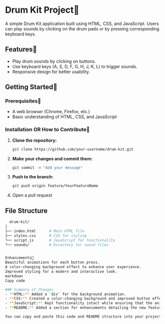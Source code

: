 # Drum Kit Project🥁

A simple Drum Kit application built using HTML, CSS, and JavaScript. Users can play sounds by clicking on the drum pads or by pressing corresponding keyboard keys.


## Features🚀

- Play drum sounds by clicking on buttons.
- Use keyboard keys (A, S, D, F, G, H, J, K, L) to trigger sounds.
- Responsive design for better usability.

## Getting Started🚀

### Prerequisites🚀

- A web browser (Chrome, Firefox, etc.)
- Basic understanding of HTML, CSS, and JavaScript

### Installation OR How to Contribute🚀

1. **Clone the repository:**
   ```bash
   git clone https://github.com/your-username/drum-kit.git
   
2.  **Make your changes and commit them:**
    ```bash
    git commit -m "Add your message"


3. **Push to the branch:**
   ```bash
   git push origin feature/YourFeatureName


 4.  Open a pull request
  


 
  ## File Structure
 
   ```bash
     drum-kit/
│
├── index.html      # Main HTML file
├── styles.css      # CSS for styling
└── script.js       # JavaScript for functionality
└── sounds/         # Directory for sound files


Enhancements🎉
Beautiful animations for each button press.
A color-changing background effect to enhance user experience.
Improved styling for a modern and interactive look.
markdown
Copy code

### Summary of Changes
- **HTML:** Added a `div` for the background animation.
- **CSS:** Created a color-changing background and improved button effects with radial gradients and transitions.
- **JavaScript:** Kept functionality intact while ensuring that the animations trigger correctly on keypress.
- **README:** Added a section for enhancements detailing the new features without removing existing content.

You can copy and paste this code and README structure into your project. Let me know if you need any f
